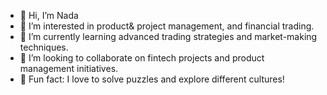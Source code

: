 - 👋 Hi, I’m Nada
- 👀 I’m interested in product& project management, and financial trading.
- 🌱 I’m currently learning advanced trading strategies and market-making techniques.
- 💞️ I’m looking to collaborate on fintech projects and product management initiatives.
- 🧩 Fun fact: I love to solve puzzles and explore different cultures!

<!---
My ✨ special ✨ repository
--->
